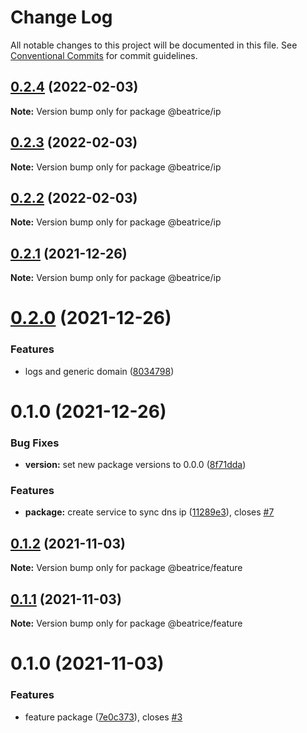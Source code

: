 # Change Log

All notable changes to this project will be documented in this file.
See [Conventional Commits](https://conventionalcommits.org) for commit guidelines.

## [0.2.4](https://github.com/eyzi/beatrice/compare/@beatrice/ip@0.2.3...@beatrice/ip@0.2.4) (2022-02-03)

**Note:** Version bump only for package @beatrice/ip





## [0.2.3](https://github.com/eyzi/beatrice/compare/@beatrice/ip@0.2.2...@beatrice/ip@0.2.3) (2022-02-03)

**Note:** Version bump only for package @beatrice/ip





## [0.2.2](https://github.com/eyzi/beatrice/compare/@beatrice/ip@0.2.1...@beatrice/ip@0.2.2) (2022-02-03)

**Note:** Version bump only for package @beatrice/ip





## [0.2.1](https://github.com/eyzi/beatrice/compare/@beatrice/ip@0.2.0...@beatrice/ip@0.2.1) (2021-12-26)

**Note:** Version bump only for package @beatrice/ip





# [0.2.0](https://github.com/eyzi/beatrice/compare/@beatrice/ip@0.1.0...@beatrice/ip@0.2.0) (2021-12-26)


### Features

* logs and generic domain ([8034798](https://github.com/eyzi/beatrice/commit/8034798654e560b887ec8db92597bf1a77481135))





# 0.1.0 (2021-12-26)


### Bug Fixes

* **version:** set new package versions to 0.0.0 ([8f71dda](https://github.com/eyzi/beatrice/commit/8f71dda43800c878678d39bfe6b55478c3d6881e))


### Features

* **package:** create service to sync dns ip ([11289e3](https://github.com/eyzi/beatrice/commit/11289e3a16621fbcbdc878296f032eb2a42f60ea)), closes [#7](https://github.com/eyzi/beatrice/issues/7)





## [0.1.2](https://github.com/eyzi/beatrice/compare/@beatrice/feature@0.1.1...@beatrice/feature@0.1.2) (2021-11-03)

**Note:** Version bump only for package @beatrice/feature





## [0.1.1](https://github.com/eyzi/beatrice/compare/@beatrice/feature@0.1.0...@beatrice/feature@0.1.1) (2021-11-03)

**Note:** Version bump only for package @beatrice/feature





# 0.1.0 (2021-11-03)


### Features

* feature package ([7e0c373](https://github.com/eyzi/beatrice/commit/7e0c373fdee2a456f6e4b34303e3fa447da67787)), closes [#3](https://github.com/eyzi/beatrice/issues/3)
